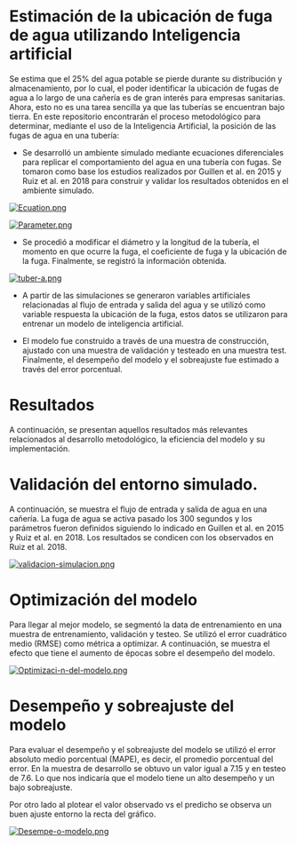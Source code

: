 # Estimación de la ubicación de fuga de agua utilizando Inteligencia artificial

Se estima que el 25% del agua potable se pierde durante su distribución y almacenamiento, por lo cual, el poder identificar la ubicación de fugas de agua a lo largo de
una cañería es de gran interés para empresas sanitarias. Ahora, esto no es una tarea sencilla ya que las tuberías se encuentran bajo tierra.
En este repositorio encontrarán el proceso metodológico para determinar, mediante el uso de la Inteligencia Artificial, la posición de las fugas de agua en una tubería:


* Se desarrolló un ambiente simulado mediante ecuaciones diferenciales para replicar el comportamiento del agua en una tubería con fugas. Se tomaron como base los 
estudios realizados por Guillen et al. en 2015 y Ruiz et al. en 2018 para construir y validar los resultados obtenidos en el ambiente simulado.


[![Ecuation.png](https://i.postimg.cc/rF4V7DBy/Ecuation.png)](https://postimg.cc/3dKQvxrz)

[![Parameter.png](https://i.postimg.cc/KjwWnrF6/Parameter.png)](https://postimg.cc/SYLV49nd)

* Se procedió a modificar el diámetro y la longitud de la tubería, el momento en que ocurre la fuga, el coeficiente de fuga y la ubicación de la fuga. Finalmente, 
se registró la información obtenida.

[![tuber-a.png](https://i.postimg.cc/fLk5BtHD/tuber-a.png)](https://postimg.cc/62JdQ3Jm)

* A partir de las simulaciones se generaron variables artificiales relacionadas al flujo de entrada y salida del agua y se utilizó como variable respuesta la ubicación
de la fuga, estos datos se utilizaron para entrenar un modelo de inteligencia artificial.

* El modelo fue construido a través de una muestra de construcción, ajustado con una muestra de validación y testeado en una muestra test. Finalmente,
el desempeño del modelo y el sobreajuste fue estimado a través del error porcentual. 

# Resultados
A continuación, se presentan aquellos resultados más relevantes relacionados al desarrollo metodológico, la eficiencia del modelo y su implementación.

# Validación del entorno simulado.
A continuación, se muestra el flujo de entrada y salida de agua en una cañería. La fuga de agua se activa pasado los 300 segundos y los
parámetros fueron definidos siguiendo lo indicado en Guillen et al. en 2015 y Ruiz et al. en 2018. Los resultados se condicen con los observados en Ruiz et al. 2018.

[![validacion-simulacion.png](https://i.postimg.cc/dVB62P22/validacion-simulacion.png)](https://postimg.cc/rDD5THYs)

# Optimización del modelo
Para llegar al mejor modelo, se segmentó la data de entrenamiento en una muestra de entrenamiento, validación y testeo.
Se utilizó el error cuadrático medio (RMSE) como métrica a optimizar. A continuación, se muestra el efecto que tiene el aumento de épocas sobre el desempeño del 
modelo.

[![Optimizaci-n-del-modelo.png](https://i.postimg.cc/ryDgX4qr/Optimizaci-n-del-modelo.png)](https://postimg.cc/s1R55vQj)

# Desempeño y sobreajuste del modelo
Para evaluar el desempeño y el sobreajuste del modelo se utilizó el error absoluto medio porcentual (MAPE), es decir, el promedio porcentual del error. En la muestra de desarrollo se obtuvo un valor igual a 7.15 y en testeo de 7.6. Lo que nos indicaría que el modelo tiene un alto desempeño y un bajo sobreajuste.
 
Por otro lado al plotear el valor observado vs el predicho se observa un buen ajuste entorno la recta del gráfico.

[![Desempe-o-modelo.png](https://i.postimg.cc/fbfpdN6h/Desempe-o-modelo.png)](https://postimg.cc/94zL3vmx)




